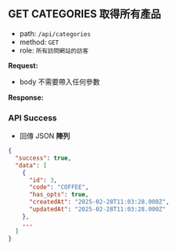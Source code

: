 ## GET CATEGORIES 取得所有產品

- path: `/api/categories`
- method: `GET`
- role: `所有訪問網站的訪客`

**Request:**

- body 不需要帶入任何參數

**Response:**

### API Success

- 回傳 JSON **陣列**

```json
{
  "success": true,
  "data": [
    {
      "id": 3,
      "code": "COFFEE",
      "has_opts": true,
      "createdAt": "2025-02-28T11:03:28.000Z",
      "updatedAt": "2025-02-28T11:03:28.000Z"
    },
    ...
  ]
}
```
